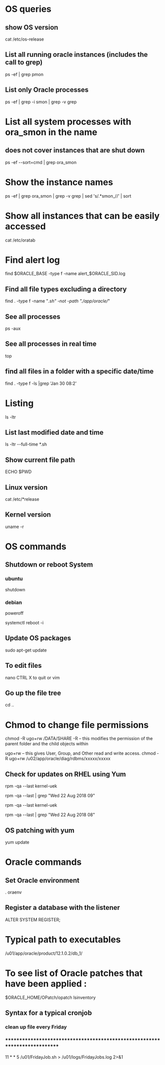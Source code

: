 # OS queries
## show OS version
cat /etc/os-release
## List all running oracle instances (includes the call to grep)
ps -ef | grep pmon 
## List only Oracle processes
ps -ef | grep -i smon | grep -v grep
# List all system processes with ora_smon in the name  
## does not cover instances that are shut down  
ps -ef --sort=cmd | grep ora_smon
# Show the instance names
ps -ef | grep ora_smon | grep -v grep | sed 's/.*smon_//' | sort
# Show all instances that can be easily accessed
cat /etc/oratab
# Find alert log
find $ORACLE_BASE -type f -name alert_$ORACLE_SID.log
## Find all file types excluding a directory
find . -type f -name "*.sh" -not -path "./app/oracle/*"

## See all processes
ps -aux
## See all processes in real time
top

## find all files in a folder with a specific date/time
find . -type f -ls |grep 'Jan 30 08:2'

# Listing
ls -ltr 
## List last modified date and time
ls -ltr --full-time *.sh

## Show current file path

ECHO $PWD

## Linux version 
cat /etc/*release

## Kernel version 
uname -r

# OS commands
## Shutdown or reboot System
### ubuntu
shutdown 
### debian
poweroff 

systemctl reboot -i

## Update OS packages

sudo apt-get update

## To edit files
nano
CTRL X to quit
or vim

## Go up the file tree
cd ..

# Chmod to change file permissions
chmod -R ugo+rw /DATA/SHARE
-R – this modifies the permission of the parent folder and the child objects within

ugo+rw – this gives User, Group, and Other read and write access.
chmod -R ugo+rw /u02/app/oracle/diag/rdbms/xxxxx/xxxxx

## Check for updates on RHEL using Yum

rpm -qa --last kernel-uek

rpm -qa --last | grep "Wed 22 Aug 2018 09"

rpm -qa --last kernel-uek

rpm -qa --last | grep "Wed 22 Aug 2018 08"

## OS patching with yum
yum update

# Oracle commands
## Set Oracle environment
. oraenv
<enter database instance name>

## Register a database with the listener

ALTER SYSTEM REGISTER; 

# Typical path to executables
/u01/app/oracle/product/12.1.0.2/db_1/

# To see list of Oracle patches that have been applied :

$ORACLE_HOME/OPatch/opatch lsinventory


## Syntax for a typical cronjob
### clean up file every Friday
### **************************************************************************
11 * * 5 /u01/FridayJob.sh > /u01/logs/FridayJobs.log 2>&1



